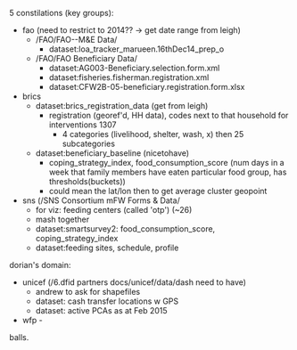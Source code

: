 5 constilations (key groups):
- fao (need to restrict to 2014?? -> get date range from leigh)
	- /FAO/FAO--M&E Data/
		- dataset:loa_tracker_marueen.16thDec14_prep_o
	- /FAO/FAO Beneficiary Data/
		- dataset:AG003-Beneficiary.selection.form.xml
		- dataset:fisheries.fisherman.registration.xml
		- dataset:CFW2B-05-beneficiary.registration.form.xlsx
- brics
	- dataset:brics_registration_data (get from leigh)
		- registration (georef'd, HH data), codes next to that household for interventions 1307 
			- 4 categories (livelihood, shelter, wash, x) then 25 subcategories
	- dataset:beneficiary_baseline (nicetohave)
		- coping_strategy_index, food_consumption_score (num days in a week that family members have eaten particular food group, has thresholds(buckets))
		- could mean the lat/lon then to get average cluster geopoint
- sns (/SNS Consortium mFW Forms & Data/
	- for viz: feeding centers (called 'otp') (~26) 
	- mash together 
	- dataset:smartsurvey2: food_consumption_score, coping_strategy_index
	- dataset:feeding sites, schedule, profile

dorian's domain:
- unicef (/6.dfid partners docs/unicef/data/dash need to have)
	- andrew to ask for shapefiles 
	- dataset: cash transfer locations w GPS
	- dataset: active PCAs as at Feb 2015
- wfp - 


balls.